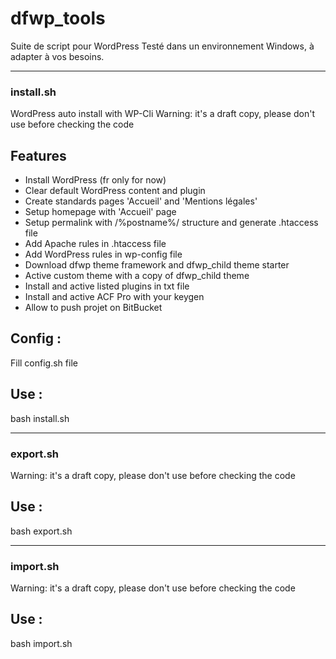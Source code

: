# dfwp_tools
Suite de script pour WordPress
Testé dans un environnement Windows, à adapter à vos besoins.

---

### install.sh
WordPress auto install with WP-Cli
Warning: it's a draft copy, please don't use before checking the code

## Features
- Install WordPress (fr only for now)
- Clear default WordPress content and plugin
- Create standards pages 'Accueil' and 'Mentions légales'
- Setup homepage with 'Accueil' page
- Setup permalink with /%postname%/ structure and generate .htaccess file
- Add Apache rules in .htaccess file
- Add WordPress rules in wp-config file
- Download dfwp theme framework and dfwp_child theme starter
- Active custom theme with a copy of dfwp_child theme
- Install and active listed plugins in txt file
- Install and active ACF Pro with your keygen
- Allow to push projet on BitBucket

## Config :
Fill config.sh file

## Use :
bash install.sh

---

### export.sh
Warning: it's a draft copy, please don't use before checking the code

## Use :
bash export.sh

---

### import.sh
Warning: it's a draft copy, please don't use before checking the code

## Use :
bash import.sh
